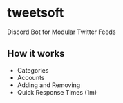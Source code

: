 # tweetsoft
Discord Bot for Modular Twitter Feeds

## How it works
- Categories
- Accounts
- Adding and Removing
- Quick Response Times (1m)
